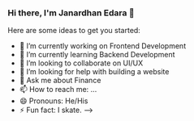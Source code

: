 ### Hi there, I'm Janardhan Edara 👋


Here are some ideas to get you started:

- 🔭 I’m currently working on Frontend Development
- 🌱 I’m currently learning Backend Development
- 👯 I’m looking to collaborate on UI/UX
- 🤔 I’m looking for help with building a website
- 💬 Ask me about Finance
- 📫 How to reach me: ...
- 😄 Pronouns: He/His
- ⚡ Fun fact: I skate.
-->
